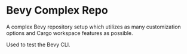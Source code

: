# Bevy Complex Repo

A complex Bevy repository setup which utilizes as many customization options and Cargo workspace features as possible.

Used to test the Bevy CLI.

